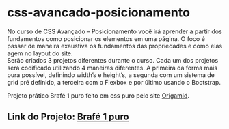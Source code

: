 # css-avancado-posicionamento
No curso de CSS Avançado – Posicionamento você irá aprender a partir dos fundamentos como posicionar os elementos em uma página. 
O foco é passar de maneira exaustiva os fundamentos das propriedades e como elas agem no layout do site.  
Serão criados 3 projetos diferentes durante o curso. Cada um dos projetos será codificado utilizando 4 maneiras diferentes.
A primeira da forma mais pura possível, definindo width’s e height’s, a segunda com um sistema de grid pré definido, 
a terceira com o Flexbox e por último usando o Bootstrap.

Projeto prático Brafé 1 puro feito em css puro pelo site [Origamid](https://www.origamid.com/curso/css-avancado-posicionamento).

## Link do Projeto: [Brafé 1 puro](https://marcelo-rafael.github.io/brafe-1-puro/)
